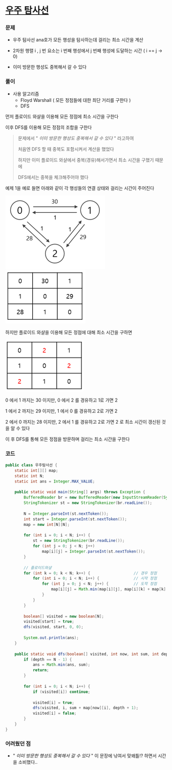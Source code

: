 # [우주 탐사선](https://www.acmicpc.net/problem/17182)



### 문제

- 우주 탐사선 ana호가 모든 행성을 탐사하는데 걸리는 최소 시간을 계산
- 2차원 행렬 i , j 번 요소는 i 번째 행성에서 j 번째 행성에 도달하는 시간  ( i == j -> 0)

- 이미 방문한 행성도 중복해서 갈 수 있다



### 풀이

- 사용 알고리즘
  - Floyd Warshall ( 모든 정점들에 대한 최단 거리를 구한다 )
  - DFS



먼저 플로이드 와샬을 이용해 모든 정점에 최소 시간을 구한다

이후 DFS를 이용해 모든 정점의 조합을 구한다

>문제에서 " *이미 방문한 행성도 중복해서 갈 수 있다*  " 라고하여
>
>처음엔 DFS 할 때 중복도 포함시켜서 계산을 했었다
>
>하지만 이미 플로이드 와샬에서 중복(경유)해서가면서 최소 시간을 구했기 때문에
>
>DFS에서는 중복을 체크해주어야 했다



예제 1을 예로 들면 아래와 같이 각 행성들의 연결 상태와 걸리는 시간이 주어진다

![예제 1](img/우주탐사선1.png) ![예제 1](img/우주탐사선2.png)



하지만 플로이드 와샬을 이용해 모든 정점에 대해 최소 시간을 구하면

 ![예제 1](img/우주탐사선3.png)

0 에서 1 까지는 30 이지만, 0 에서 2 를 경유하고 1로 가면 2

1 에서 2 까지는 29 이지만, 1 에서 0 를 경유하고 2로 가면 2

2 에서 0 까지는 28 이지만, 2 에서 1 를 경유하고 2로 가면 2 로 최소 시간이 갱신된 것을 알 수 있다



이 후 DFS를 통해 모든 정점을 방문하며 걸리는 최소 시간을 구한다



### 코드

```java
public class 우주탐사선 {
    static int[][] map;
    static int N;
    static int ans = Integer.MAX_VALUE;

    public static void main(String[] args) throws Exception {
        BufferedReader br = new BufferedReader(new InputStreamReader(System.in));
        StringTokenizer st = new StringTokenizer(br.readLine());

        N = Integer.parseInt(st.nextToken());
        int start = Integer.parseInt(st.nextToken());
        map = new int[N][N];

        for (int i = 0; i < N; i++) {
            st = new StringTokenizer(br.readLine());
            for (int j = 0; j < N; j++)
                map[i][j] = Integer.parseInt(st.nextToken());
        }

        // 플로이드와샬
        for (int k = 0; k < N; k++) {                   // 경우 정점
            for (int i = 0; i < N; i++) {               // 시작 정점
                for (int j = 0; j < N; j++) {           // 도착 정점
                    map[i][j] = Math.min(map[i][j], map[i][k] + map[k][j]);
                }
            }
        }

        boolean[] visited = new boolean[N];
        visited[start] = true;
        dfs(visited, start, 0, 0);

        System.out.println(ans);
    }

    public static void dfs(boolean[] visited, int now, int sum, int depth) {
        if (depth == N - 1) {
            ans = Math.min(ans, sum);
            return;
        }

        for (int i = 0; i < N; i++) {
            if (visited[i]) continue;

            visited[i] = true;
            dfs(visited, i, sum + map[now][i], depth + 1);
            visited[i] = false;
        }
    }
}
```



### 어려웠던 점

-  " *이미 방문한 행성도 중복해서 갈 수 있다*  " 이 문장에 낚여서 맞왜틀!? 하면서 시간을 소비했다..